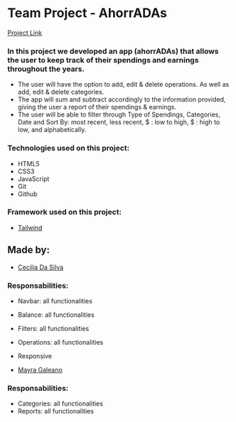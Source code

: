 # Team Project - AhorrADAs

[Project Link](https://ceciliaads.github.io/AhorrADAs-19va/)

### In this project we developed an app (ahorrADAs) that allows the user to keep track of their spendings and earnings throughout the years.

-   The user will have the option to add, edit & delete operations. As well as add, edit & delete categories.
-   The app will sum and subtract accordingly to the information provided, giving the user a report of their spendings & earnings.
-   The user will be able to filter through Type of Spendings, Categories, Date and Sort By: most recent, less recent, $ : low to high, $ : high to low, and alphabetically.

### Technologies used on this project:

-   HTML5
-   CSS3
-   JavaScript
-   Git
-   Github

### Framework used on this project:

-   [Tailwind](https://tailwindcss.com/)

## Made by:

-   [Cecilia Da Silva](https://www.linkedin.com/in/ceciliaadasilva/)

### Responsabilities:

-   Navbar: all functionalities
-   Balance: all functionalities
-   Filters: all functionalities
-   Operations: all functionalities
-   Responsive

-   [Mayra Galeano](https://github.com/MayraGaleanoM)

### Responsabilities:

-   Categories: all functionalities
-   Reports: all functionalities
